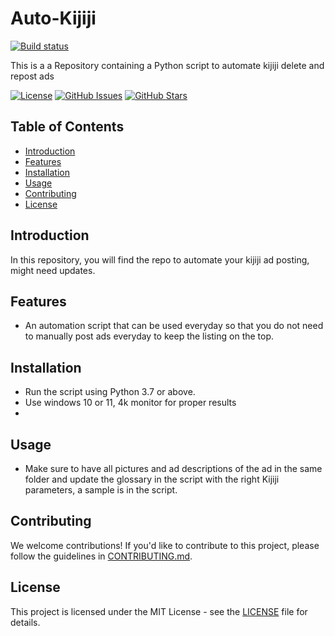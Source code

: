 # Auto-Kijiji
[![Build status](https://ci.appveyor.com/api/projects/status/yc3leb1t5t6ue01i?svg=true)]()

This is a a Repository containing a Python script to automate kijiji delete and repost ads 

[![License](https://img.shields.io/badge/License-GNU%20GPL-blue.svg)](https://opensource.org/licenses/MIT)
[![GitHub Issues](https://img.shields.io/github/issues/VoarL/Auto-Kijiji.svg)](https://github.com/VoarL/Love-PCB/issues)
[![GitHub Stars](https://img.shields.io/github/stars/VoarL/Auto-Kijiji.svg)](https://github.com/VoarL/Love-PCB/stargazers)

## Table of Contents

- [Introduction](#introduction)
- [Features](#features)
- [Installation](#installation)
- [Usage](#usage)
- [Contributing](#contributing)
- [License](#license)

## Introduction

In this repository, you will find the repo to automate your kijiji ad posting, might need updates.

## Features

- An automation script that can be used everyday so that you do not need to manually post ads everyday to keep the listing on the top.

## Installation

- Run the script using Python 3.7 or above.
- Use windows 10 or 11, 4k monitor for proper results
- 
## Usage

- Make sure to have all pictures and ad descriptions of the ad in the same folder and update the glossary in the script with the right Kijiji parameters, a sample is in the script.
  
## Contributing

We welcome contributions! If you'd like to contribute to this project, please follow the guidelines in [CONTRIBUTING.md](CONTRIBUTING.md).

## License

This project is licensed under the MIT License - see the [LICENSE](LICENSE) file for details.



